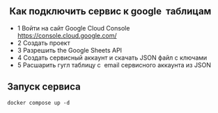 ##  Как подключить сервис к google  таблицам

- 1 Войти на сайт Google Cloud Console https://console.cloud.google.com/
- 2 Создать проект
- 3 Разрешить the Google Sheets API
- 4 Создать сервисный аккаунт и скачать JSON файл с ключами
- 5 Расшарить гугл таблицу с  email сервисного аккаунта из JSON

## Запуск сервиса 

```
docker compose up -d
```